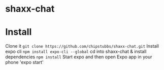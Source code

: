 # shaxx-chat

# Install
Clone it
`git clone https://github.com/chipstubbs/shaxx-chat.git`
Install expo cli
`npm install expo-cli --global`
cd into shaxx-chat & install dependencies
`npm install`
Start expo and then open Expo app in your phone
'expo start'
